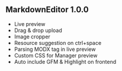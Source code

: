 ## MarkdownEditor 1.0.0

- Live preview
- Drag & drop upload
- Image cropper
- Resource suggestion on ctrl+space
- Parsing MODX tag in live preview
- Custom CSS for Manager preview
- Auto include GFM & Highlight on frontend